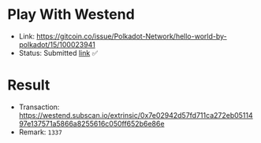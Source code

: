 # Play With Westend

- Link: https://gitcoin.co/issue/Polkadot-Network/hello-world-by-polkadot/15/100023941
- Status: Submitted [link](https://westend.subscan.io/extrinsic/0x7e02942d57fd711ca272eb0511497e137571a5866a8255616c050ff652b6e86e) ✅

# Result

- Transaction: https://westend.subscan.io/extrinsic/0x7e02942d57fd711ca272eb0511497e137571a5866a8255616c050ff652b6e86e
- Remark: `1337`
